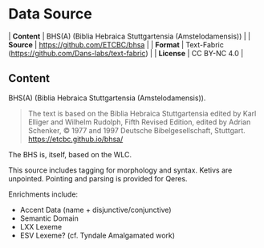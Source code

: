 # Data Source

| **Content** | BHS(A) (Biblia Hebraica Stuttgartensia (Amstelodamensis)) |
| **Source** | <https://github.com/ETCBC/bhsa> |
| **Format** | Text-Fabric (<https://github.com/Dans-labs/text-fabric>) |
| **License** | CC BY-NC 4.0 |

## Content

BHS(A) (Biblia Hebraica Stuttgartensia (Amstelodamensis)).

> The text is based on the Biblia Hebraica Stuttgartensia edited by Karl Elliger and Wilhelm Rudolph, Fifth Revised Edition, edited by Adrian Schenker, © 1977 and 1997 Deutsche Bibelgesellschaft, Stuttgart.
> <https://etcbc.github.io/bhsa/>

The BHS is, itself, based on the WLC.

This source includes tagging for morphology and syntax. Ketivs are unpointed. Pointing and parsing is provided for Qeres.

Enrichments include:

 - Accent Data (name + disjunctive/conjunctive)
 - Semantic Domain
 - LXX Lexeme
 - ESV Lexeme? (cf. Tyndale Amalgamated work)
